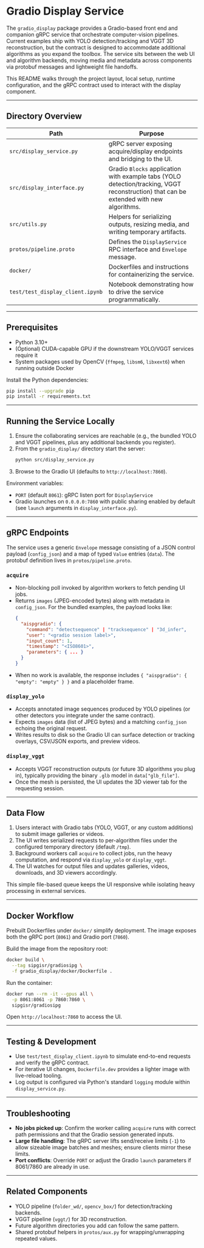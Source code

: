 # Gradio Display Service

The `gradio_display` package provides a Gradio-based front end and companion gRPC service that orchestrate computer-vision pipelines. Current examples ship with YOLO detection/tracking and VGGT 3D reconstruction, but the contract is designed to accommodate additional algorithms as you expand the toolbox. The service sits between the web UI and algorithm backends, moving media and metadata across components via protobuf messages and lightweight file handoffs.

This README walks through the project layout, local setup, runtime configuration, and the gRPC contract used to interact with the display component.

---

## Directory Overview

| Path | Purpose |
| --- | --- |
| `src/display_service.py` | gRPC server exposing acquire/display endpoints and bridging to the UI. |
| `src/display_interface.py` | Gradio `Blocks` application with example tabs (YOLO detection/tracking, VGGT reconstruction) that can be extended with new algorithms. |
| `src/utils.py` | Helpers for serializing outputs, resizing media, and writing temporary artifacts. |
| `protos/pipeline.proto` | Defines the `DisplayService` RPC interface and `Envelope` message. |
| `docker/` | Dockerfiles and instructions for containerizing the service. |
| `test/test_display_client.ipynb` | Notebook demonstrating how to drive the service programmatically. |

---

## Prerequisites

- Python 3.10+
- (Optional) CUDA-capable GPU if the downstream YOLO/VGGT services require it
- System packages used by OpenCV (`ffmpeg`, `libsm6`, `libxext6`) when running outside Docker

Install the Python dependencies:

```bash
pip install --upgrade pip
pip install -r requirements.txt
```

---

## Running the Service Locally

1. Ensure the collaborating services are reachable (e.g., the bundled YOLO and VGGT pipelines, plus any additional backends you register).
2. From the `gradio_display/` directory start the server:
   ```bash
   python src/display_service.py
   ```
3. Browse to the Gradio UI (defaults to `http://localhost:7860`).

Environment variables:
- `PORT` (default `8061`): gRPC listen port for `DisplayService`
- Gradio launches on `0.0.0.0:7860` with public sharing enabled by default (see `launch` arguments in `display_interface.py`).

---

## gRPC Endpoints

The service uses a generic `Envelope` message consisting of a JSON control payload (`config_json`) and a map of typed `Value` entries (`data`). The protobuf definition lives in `protos/pipeline.proto`.

### `acquire`
- Non-blocking poll invoked by algorithm workers to fetch pending UI jobs.
- Returns `images` (JPEG-encoded bytes) along with metadata in `config_json`. For the bundled examples, the payload looks like:
  ```json
  {
    "aispgradio": {
      "command": "detectsequence" | "tracksequence" | "3d_infer",
      "user": "<gradio session label>",
      "input_count": 1,
      "timestamp": "<ISO8601>",
      "parameters": { ... }
    }
  }
  ```
- When no work is available, the response includes `{ "aispgradio": { "empty": "empty" } }` and a placeholder frame.

### `display_yolo`
- Accepts annotated image sequences produced by YOLO pipelines (or other detectors you integrate under the same contract).
- Expects `images` data (list of JPEG bytes) and a matching `config_json` echoing the original request.
- Writes results to disk so the Gradio UI can surface detection or tracking overlays, CSV/JSON exports, and preview videos.

### `display_vggt`
- Accepts VGGT reconstruction outputs (or future 3D algorithms you plug in), typically providing the binary `.glb` model in `data["glb_file"]`. 
- Once the mesh is persisted, the UI updates the 3D viewer tab for the requesting session.

---

## Data Flow

1. Users interact with Gradio tabs (YOLO, VGGT, or any custom additions) to submit image galleries or videos.
2. The UI writes serialized requests to per-algorithm files under the configured temporary directory (default `/tmp`).
3. Background workers call `acquire` to collect jobs, run the heavy computation, and respond via `display_yolo` or `display_vggt`.
4. The UI watches for output files and updates galleries, videos, downloads, and 3D viewers accordingly.

This simple file-based queue keeps the UI responsive while isolating heavy processing in external services.

---

## Docker Workflow

Prebuilt Dockerfiles under `docker/` simplify deployment. The image exposes both the gRPC port (`8061`) and Gradio port (`7860`).

Build the image from the repository root:
```bash
docker build \
  --tag sipgisr/gradiosipg \
  -f gradio_display/docker/Dockerfile .
```

Run the container:
```bash
docker run --rm -it --gpus all \
  -p 8061:8061 -p 7860:7860 \
  sipgisr/gradiosipg
```

Open `http://localhost:7860` to access the UI.

---

## Testing & Development

- Use `test/test_display_client.ipynb` to simulate end-to-end requests and verify the gRPC contract.
- For iterative UI changes, `Dockerfile.dev` provides a lighter image with live-reload tooling.
- Log output is configured via Python's standard `logging` module within `display_service.py`.

---

## Troubleshooting

- **No jobs picked up**: Confirm the worker calling `acquire` runs with correct path permissions and that the Gradio session generated inputs.
- **Large file handling**: The gRPC server lifts send/receive limits (`-1`) to allow sizeable image batches and meshes; ensure clients mirror these limits.
- **Port conflicts**: Override `PORT` or adjust the Gradio `launch` parameters if 8061/7860 are already in use.

---

## Related Components

- YOLO pipeline (`folder_wd/`, `opencv_box/`) for detection/tracking backends.
- VGGT pipeline (`vggt/`) for 3D reconstruction.
- Future algorithm directories you add can follow the same pattern.
- Shared protobuf helpers in `protos/aux.py` for wrapping/unwrapping repeated values.
